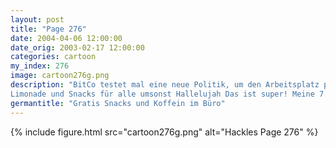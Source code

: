 ```yaml
---
layout: post
title: "Page 276"
date: 2004-04-06 12:00:00
date_orig: 2003-02-17 12:00:00
categories: cartoon
my_index: 276
image: cartoon276g.png
description: "BitCo testet mal eine neue Politik, um den Arbeitsplatz produktiver zu machen 
Limonade und Snacks für alle umsonst Hallelujah Das ist super! Meine 7. Limo und es ist nicht mal 10 Uhr morgens Ein neuer Rekord (rülps) Ich bin sooo komisch Am nächsten Tag Neue Politik ... ab jetzt nur Früchte und Kräutertee N...N...Nein Hackles Preston Pete Percy Katrina Vittles Boss Dog"
germantitle: "Gratis Snacks und Koffein im Büro"
---
```


{% include figure.html src="cartoon276g.png" alt="Hackles Page 276"  %}
